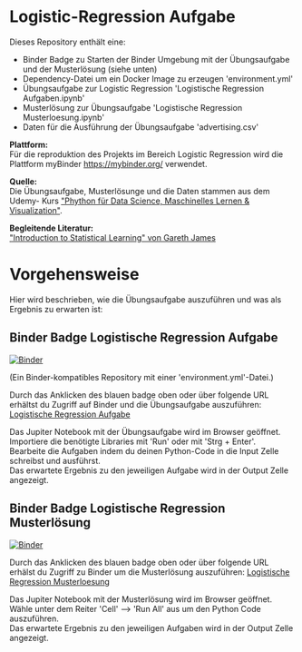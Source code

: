 # Logistic-Regression Aufgabe

Dieses Repository enthält eine:
<ul>
  <li> Binder Badge zu Starten der Binder Umgebung mit der Übungsaufgabe und der Musterlösung (siehe unten)</li>
  <li> Dependency-Datei um ein Docker Image zu erzeugen 'environment.yml'</li>
  <li> Übungsaufgabe zur Logistic Regression 'Logistische Regression Aufgaben.ipynb' </li>
  <li> Musterlösung zur Übungsaufgabe  'Logistische Regression Musterloesung.ipynb'</li>
  <li> Daten für die Ausführung der Übungsaufgabe 'advertising.csv' </li>
 </ul>
 
<b>Plattform:</b>\
Für die reproduktion des Projekts im Bereich Logistic Regression wird die Plattform myBinder <a href = "https://mybinder.org">https://mybinder.org/</a> verwendet.
 
 <b>Quelle:</b>\
Die Übungsaufgabe, Musterlösunge und die Daten stammen aus dem Udemy- Kurs <a href = "https://www.udemy.com/course/python-data-science-machine-learning/learn/lecture/7758116#overview">"Phython für Data Science, Maschinelles Lernen & Visualization"</a>.
  
<b>Begleitende Literatur:</b>\
<a href = http://faculty.marshall.usc.edu/gareth-james/ISL/ISLR%20Seventh%20Printing.pdf>"Introduction to Statistical Learning" von Gareth James</a>

# Vorgehensweise

Hier wird beschrieben, wie die Übungsaufgabe auszuführen und was als Ergebnis zu erwarten ist:

## Binder Badge Logistische Regression Aufgabe

[![Binder](https://mybinder.org/badge_logo.svg)](https://mybinder.org/v2/gh/katjanein91/Logistic-Regression.git/master?filepath=Logistische%20Regression%20Aufgaben.ipynb)

(Ein Binder-kompatibles Repository mit einer 'environment.yml'-Datei.)

Durch das Anklicken des blauen badge oben oder über folgende URL erhältst du Zugriff auf Binder und die Übungsaufgabe auszuführen:
<a href = "https://mybinder.org/v2/gh/katjanein91/Logistic-Regression.git/master?filepath=Logistische%20Regression%20Aufgaben.ipynb"> Logistische Regression Aufgabe </a>

Das Jupiter Notebook mit der Übungsaufgabe wird im Browser geöffnet.\
Importiere die benötigte Libraries mit 'Run' oder mit 'Strg + Enter'.\
Bearbeite die Aufgaben indem du deinen Python-Code in die Input Zelle schreibst und ausführst.\
Das erwartete Ergebnis zu den jeweiligen Aufgabe wird in der Output Zelle angezeigt.

## Binder Badge Logistische Regression Musterlösung

[![Binder](https://mybinder.org/badge_logo.svg)](https://mybinder.org/v2/gh/katjanein91/Logistic-Regression.git/master?filepath=Logistische%20Regression%20Musterloesung.ipynb)

Durch das Anklicken des blauen badge oben oder über folgende URL erhälst du Zugriff zu Binder um die Musterlösung auszuführen:
<a href = "https://mybinder.org/v2/gh/katjanein91/Logistic-Regression.git/master?filepath=Logistische%20Regression%20Musterloesung.ipynb"> Logistische Regression Musterloesung </a>

Das Jupiter Notebook mit der Musterlösung wird im Browser geöffnet.\
Wähle unter dem Reiter 'Cell' --> 'Run All' aus um den Python Code auszuführen.\
Das erwartete Ergebnis zu den jeweiligen Aufgaben wird in der Output Zelle angezeigt. 


